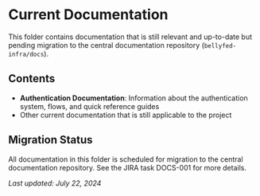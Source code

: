 # Current Documentation

This folder contains documentation that is still relevant and up-to-date but pending migration to the central documentation repository (`bellyfed-infra/docs`).

## Contents

- **Authentication Documentation**: Information about the authentication system, flows, and quick reference guides
- Other current documentation that is still applicable to the project

## Migration Status

All documentation in this folder is scheduled for migration to the central documentation repository. See the JIRA task DOCS-001 for more details.

_Last updated: July 22, 2024_
